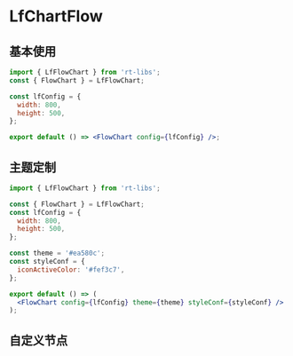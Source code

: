 <!--
 * @Author: hfWang
 * @Date: 2022-12-19 21:32:44
 * @LastEditTime: 2022-12-20 20:04:29
 * @Description: file content
 * @FilePath: \rt-libs\src\lfFlowChart\index.md
-->

# LfChartFlow

## 基本使用

```jsx
import { LfFlowChart } from 'rt-libs';
const { FlowChart } = LfFlowChart;

const lfConfig = {
  width: 800,
  height: 500,
};

export default () => <FlowChart config={lfConfig} />;
```

## 主题定制

```jsx
import { LfFlowChart } from 'rt-libs';

const { FlowChart } = LfFlowChart;
const lfConfig = {
  width: 800,
  height: 500,
};

const theme = '#ea580c';
const styleConf = {
  iconActiveColor: '#fef3c7',
};

export default () => (
  <FlowChart config={lfConfig} theme={theme} styleConf={styleConf} />
);
```

## 自定义节点
